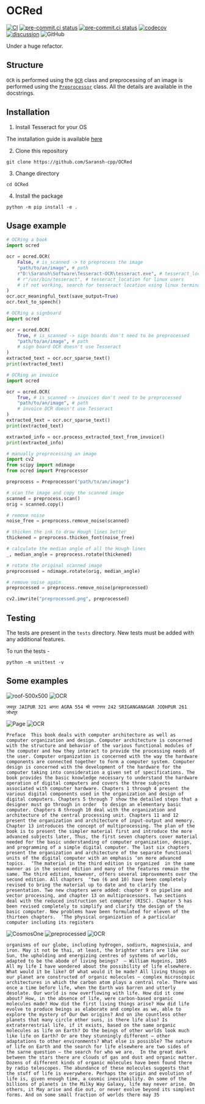 # OCRed

[![CI](https://github.com/Saransh-cpp/OCRed/actions/workflows/ci.yml/badge.svg)](https://github.com/Saransh-cpp/OCRed/actions/workflows/ci.yml)
[![pre-commit.ci status](https://results.pre-commit.ci/badge/github/Saransh-cpp/OCRed/main.svg)](https://results.pre-commit.ci/latest/github/Saransh-cpp/OCRed/main)
[![pre-commit.ci status](https://img.shields.io/badge/code%20style-black-000000.svg)](https://github.com/psf/black)
[![codecov](https://codecov.io/gh/Saransh-cpp/OCRed/branch/main/graph/badge.svg?token=L6ObHKhaZ7)](https://codecov.io/gh/Saransh-cpp/OCRed)
[![discussion](https://img.shields.io/static/v1?label=Discussions&message=Ask&color=blue&logo=github)](https://github.com/Saransh-cpp/OCRed/discussions)
![GitHub](https://img.shields.io/github/license/Saransh-cpp/OCRed?color=blue)


Under a huge refactor.

## Structure

`OCR` is performed using the [`OCR`](https://github.com/Saransh-cpp/OCRed/blob/main/ocred/ocr.py) class and preprocessing of an image is performed using the [`Preprocessor`](https://github.com/Saransh-cpp/OCRed/blob/main/ocred/preprocessing.py) class. All the details are available in the docstrings.

## Installation

1. Install Tesseract for your OS

The installation guide is available [here](https://tesseract-ocr.github.io/tessdoc/Installation.html)

2. Clone this repository

```
git clone https://github.com/Saransh-cpp/OCRed
```

3. Change directory

```
cd OCRed
```

4. Install the package

```
python -m pip install -e .
```

## Usage example

```py
# OCRing a book
import ocred

ocr = ocred.OCR(
    False, # is_scanned -> to preprocess the image
    "path/to/an/image", # path
    r"D:\Saransh\Software\Tesseract-OCR\tesseract.exe", # tesseract_location for windows users
    # r"/usr/bin/tesseract", # tesseract_location for linux users
    # if not working, search for tesseract location using linux terminal command 'which tesseract'
)
ocr.ocr_meaningful_text(save_output=True)
ocr.text_to_speech()
```

```py
# OCRing a signboard
import ocred

ocr = ocred.OCR(
    True, # is_scanned -> sign boards don't need to be preprocessed
    "path/to/an/image", # path
    # sign board OCR doesn't use Tesseract
)
extracted_text = ocr.ocr_sparse_text()
print(extracted_text)
```

```py
# OCRing an invoice
import ocred

ocr = ocred.OCR(
    True, # is_scanned -> invoices don't need to be preprocessed
    "path/to/an/image", # path
    # invoice OCR doesn't use Tesseract
)
extracted_text = ocr.ocr_sparse_text()
print(extracted_text)

extraxted_info = ocr.process_extracted_text_from_invoice()
print(extraxted_info)
```

```py
# manually preprocessing an image
import cv2
from scipy import ndimage
from ocred import Preprocessor

preprocess = Preprocessor("path/to/an/image")

# scan the image and copy the scanned image
scanned = preprocess.scan()
orig = scanned.copy()

# remove noise
noise_free = preprocess.remove_noise(scanned)

# thicken the ink to draw Hough lines better
thickened = preprocess.thicken_font(noise_free)

# calculate the median angle of all the Hough lines
_, median_angle = preprocess.rotate(thickened)

# rotate the original scanned image
preprocessed = ndimage.rotate(orig, median_angle)

# remove noise again
preprocessed = preprocess.remove_noise(preprocessed)

cv2.imwrite("preprocessed.png", preprocessed)
```

## Testing

The tests are present in the `tests` directory. New tests must be added with any additional features.

To run the tests -

```
python -m unittest -v
```

## Some examples

![roof-500x500](https://user-images.githubusercontent.com/74055102/135721441-7516bbf1-da6f-498b-a30b-d381c66b187e.jpg)
![OCR](https://user-images.githubusercontent.com/74055102/135721446-5ea2e3f9-7cab-41f9-a1b0-52ff6707b0c2.png)

```
जयपुर JAIPUR 321 आगरा AGRA 554 श्री गगांनगर 242 SRIGANGANAGAR JODHPUR 261 जोधपुर
```

![Page](https://user-images.githubusercontent.com/74055102/133644506-3dcf08fc-36f9-404a-b1b7-65117a3f9869.png)
![OCR](https://user-images.githubusercontent.com/74055102/133644598-89551323-df51-45cc-8210-871b2c4dd756.png)

```
Preface  This book deals with computer architecture as well as computer organization and design. Computer architecture is concerned with the structure and behavior of the various functional modules of the computer and how they interact to provide the processing needs of the user. Computer organization is concerned with the way the hardware components are connected together to form a computer system. Computer design is concerned with the development of the hardware for the computer taking into consideration a given set of specifications. The book provides the basic knowledge necessary to understand the hardware operation of digital computers and covers the three subjects associated with computer hardware. Chapters 1 through 4 present the various digital components used in the organization and design of digital computers. Chapters 5 through 7 show the detailed steps that a designer must go through in order  to design an elementary basic computer. Chapters 8 through 10 deal with the organization and architecture of the central processing unit. Chapters 11 and 12 present the organization and architecture of input-output and memory. Chapter 13 introduces the concept of multiprocessing. The plan of the book is to present the simpler material first and introduce the more advanced subjects later, Thus, the first seven chapters cover material needed for the basic understanding of computer organization, design, and programming of a simple digital computer. The last six chapters present the organization and architecture of the separate functional units of the digital computer with an emphasis ‘on more advanced topics.  ‘The material in the third edition is organized  in the same manner as in the second edition and many of the features remain the same. The third edition, however, offers several improvements over the second edition. All chapters  ‘two (6 and 10) have been completely revised to bring the material up to date and to clarify the presentation. Two new chapters were added: chapter 9 on pipeline and vector processing, and chapter 13 on multiprocessors. Two sections deal with the reduced instruction set computer (RISC). Chapter 5 has been revised completely to simplify and clarify the design of the basic computer. New problems have been formulated for eleven of the thirteen chapters.  ‘The physical organization of a particular computer including its registers
```

![CosmosOne](https://user-images.githubusercontent.com/74055102/133640550-eba241af-db0a-46e3-9b24-b4219dd74cfd.jpg)
![preprocessed](https://user-images.githubusercontent.com/74055102/136529402-eb42d8fa-d987-4b09-bb36-8d5a477ed391.png)
![OCR](https://user-images.githubusercontent.com/74055102/136529362-9c82a1f2-ffde-4edc-a154-0692a3b219a8.png)

```
organisms of our globe, including hydrogen, sodiurn, magnesiuia, and iron. May it not be thai, at least, the brighter stars are like our Sun, the upholding and energizing centres of systems of worlds, adapted to be the abode of living beings?  — William Hugeins, 1865  All my life I have wondered about the possibility of life elsewhere. What would it be like? Of what would it be made? All living things on our planet are constructed of organic molecules ~ complex microscopic architectures in which the carbon atom plays a central role. There was once a time before life, when the Earth was barren and utterly desolate. Our world is now overflowing with life. How did it come about? How, in the absence of life, were carbon-based organic molecules made? How did the first living things arise? How did life evolve to produce beings as elaborate and complex as we, able to explore the mystery of Our Own origins? And on ihe countless other planets that many circle other suns, is there life also? Is extraterrestrial life, if it exists, based on the same organic molecules as life on Earth? Do the beings of other worlds look much like life on Earth? Or are they stunningly different — other adaptations to other environments? What else is possible? The nature of life on Earth and the search for life elsewhere are two sides of the sarne question — the search for who we are.  In the great dark between the stars there are clouds of gas and dust and organic matter. Dozens of different kinds of organic molecules have been found there by radio telescopes. The abundance of these molecules suggests that the stuff of life is everywhere. Perhaps the origin and evolution of life is, given enough time, a cosmic inevitability. On some of the billions of planets in the Milky Way Galaxy, life may never arise. On others, it May arise and die out, or never evolve beyond its simplest forms. And on some small fraction of worlds there may 35
```
